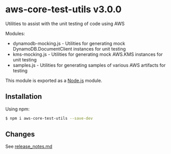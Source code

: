 # aws-core-test-utils v3.0.0
Utilities to assist with the unit testing of code using AWS

Modules:
- dynamodb-mocking.js - Utilities for generating mock DynamoDB.DocumentClient instances for unit testing
- kms-mocking.js - Utilities for generating mock AWS.KMS instances for unit testing
- samples.js - Utilities for generating samples of various AWS artifacts for testing

This module is exported as a [Node.js](https://nodejs.org/) module.

## Installation

Using npm:
```bash
$ npm i aws-core-test-utils --save-dev
```

## Changes
See [release_notes.md](./release_notes.md)